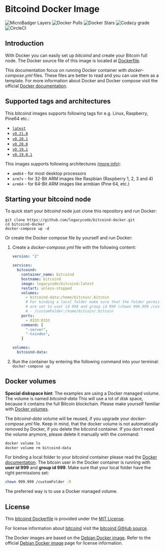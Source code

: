 # Bitcoind Docker Image

![MicroBadger Layers](https://img.shields.io/microbadger/layers/legacycode/bitcoind) ![Docker Pulls](https://img.shields.io/docker/pulls/legacycode/bitcoind) ![Docker Stars](https://img.shields.io/docker/stars/legacycode/bitcoind) ![Codacy grade](https://img.shields.io/codacy/grade/109e2de909e645aebaa73d8b099c72b9) ![CircleCI](https://img.shields.io/circleci/build/github/legacycode/bitcoind-docker)

## Introduction

With Docker you can easily set up _bitcoind_ and create your Bitcoin full node.
The Docker source file of this image is located at [Dockerfile][1].

This documentation focus on running Docker container with _docker-compose.yml_ files. These files are better to read and you can use them as a template. For more information about Docker and Docker compose visit the official [Docker documentation][2].

## Supported tags and architectures

This bitcoind images supports following tags for e.g. Linux, Raspberry, Pine64 etc.:

-   [`latest`](https://github.com/legacycode/bitcoind-docker/blob/latest/Dockerfile)
-   [`v0.21.0`](https://github.com/legacycode/bitcoind-docker/blob/v0.21.0/Dockerfile)
-   [`v0.20.1`](https://github.com/legacycode/bitcoind-docker/blob/v0.20.1/Dockerfile)
-   [`v0.20.0`](https://github.com/legacycode/bitcoind-docker/blob/v0.20.0/Dockerfile)
-   [`v0.19.1`](https://github.com/legacycode/bitcoind-docker/blob/v0.19.1/Dockerfile)
-   [`v0.19.0.1`](https://github.com/legacycode/bitcoind-docker/blob/v0.19.0.1/Dockerfile)

This images supports following architectures [(more info)](8):

-   `amd64` - for most desktop processors
-   `arm7v` - for 32-Bit ARM images like Raspbian (Raspberry 1, 2, 3 and 4)
-   `arm64` - for 64-Bit ARM images like armbian (Pine 64, etc.)

## Starting your bitcoind node

To quick start your _bitcoind_ node just clone this repository and run Docker:

```shell
git clone https://github.com/legacycode/bitcoind-docker.git
cd bitcoind-docker
docker-compose up -d
```

Or create the Docker compose file by yourself and run Docker:

1.  Create a _docker-compose.yml_ file with the following content:

    ```yaml
    version: "2"

    services:
      bitcoind:
        container_name: bitcoind
        hostname: bitcoind
        image: legacycode/bitcoind:latest
        restart: unless-stopped
        volumes:
          - bitcoind-data:/home/bitcoin/.bitcoin
          # For binding a local folder make sure that the folder permissions
          # are set to user id 999 and group id 999 (chown 999.999 /customFolder -R)
          # - /customFolder:/home/bitcoin/.bitcoin
        ports:
          - 8333:8333
        command: [
          "-server",
          "-txindex",
        ]

    volumes:
      bitcoind-data:
    ```

2.  Run the container by entering the following command into your terminal:
    `docker-compose up`

## Docker volumes

**Special diskspace hint**: The examples are using a Docker managed volume. The volume is named _bitcoind-data_ This will use a lot of disk space, because it contains the full Bitcoin blockchain. Please make yourself familiar with [Docker volumes][3].

The _bitcoind-data_ volume will be reused, if you upgrade your _docker-compose.yml_ file. Keep in mind, that the docker volume is not automatically removed by Docker, if you delete the bitcoind container. If you don't need the volume anymore, please delete it manually with the command:

```bash
docker volume ls
docker volume rm bitcoind-data
```

For binding a local folder to your _bitcoind_ container please read the [Docker documentation][2]. The bitcoin user in the Docker container is running with **user id 999** and **group id 999**. Make sure that your local folder have the right permissions set:

```bash
chown 999.999 /customFolder -R
```

The preferred way is to use a Docker managed volume.

## License

This [bitcoind Dockerfile][1] is provided under the [MIT License][4].

For license information about [bitcoind][5] visit the [bitcoind GitHub source][6].

The Docker images are based on the [Debian Docker image][7]. Refer to the official [Debian Docker image][7] page for license information.

[1]: https://github.com/legacycode/bitcoind-docker

[2]: https://docs.docker.com/

[3]: https://docs.docker.com/storage/volumes/

[4]: https://github.com/legacycode/bitcoind-docker/blob/latest/LICENSE.md

[5]: https://github.com/bitcoin/bitcoin

[6]: https://github.com/bitcoin/bitcoin/blob/master/COPYING

[7]: https://hub.docker.com/_/debian
